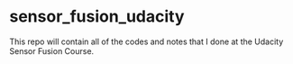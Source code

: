 # sensor_fusion_udacity
This repo will contain all of the codes and notes that I done at the Udacity Sensor Fusion Course. 
